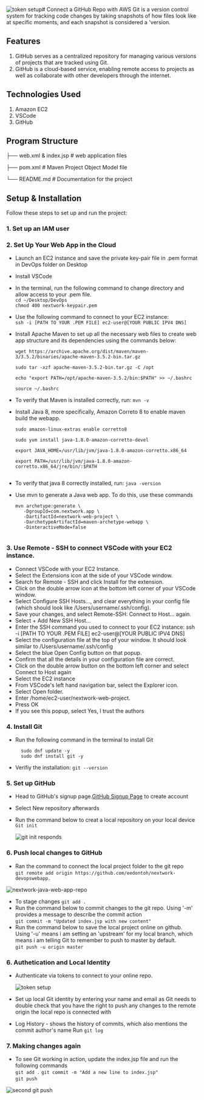 ![token setup](https://github.com/user-attachments/assets/2e5ea31b-bb31-4c61-80b4-935325c926e7)# Connect a GitHub Repo with AWS
Git is a version control system for tracking code changes by taking snapshots of how files look like at specific moments, and each snapshot is considered a 'version.


## Features
1. GitHub serves as a centralized repository for managing various versions of projects that are tracked using Git. 
2. GitHub is a cloud-based service, enabling remote access to projects as well as collaborate with other developers through the internet.


## Technologies Used
1. Amazon EC2
2. VSCode
3. GitHub
  

## Program Structure
├── web.xml & index.jsp # web application files

├── pom.xml # Maven Project Object Model file

└── README.md # Documentation for the project


## Setup & Installation
Follow these steps to set up and run the project:

### 1. Set up an IAM user
### 2. Set Up Your Web App in the Cloud
  * Launch an EC2 instance and save the private key-pair file in .pem format in DevOps folder on Desktop 
  
  * Install VSCode  
  
  * In the terminal, run the following command to change directory and allow access to your .pem file.  
     `cd ~/Desktop/DevOps`  
     `chmod 400 nextwork-keypair.pem`  
    
  * Use the following command to connect to your EC2 instance:   
     `ssh -i [PATH TO YOUR .PEM FILE] ec2-user@[YOUR PUBLIC IPV4 DNS]`  
  
  * Install Apache Maven to set up all the necessary web files to create  web app structure and its dependencies using the commands below:
      ```
     wget https://archive.apache.org/dist/maven/maven-3/3.5.2/binaries/apache-maven-3.5.2-bin.tar.gz

     sudo tar -xzf apache-maven-3.5.2-bin.tar.gz -C /opt

     echo "export PATH=/opt/apache-maven-3.5.2/bin:$PATH" >> ~/.bashrc

     source ~/.bashrc
  
  *  To verify that Maven is installed correctly, run:
     `mvn -v` 
 
  * Install Java 8, more specifically, Amazon Correto 8 to enable maven build the webapp.  
     ```
     sudo amazon-linux-extras enable corretto8

     sudo yum install java-1.8.0-amazon-corretto-devel

     export JAVA_HOME=/usr/lib/jvm/java-1.8.0-amazon-corretto.x86_64

     export PATH=/usr/lib/jvm/java-1.8.0-amazon-corretto.x86_64/jre/bin/:$PATH
  
  *  To verify that java 8 correctly installed, run:
     `java -version`
  *  Use mvn to generate a Java web app. To do this, use these commands
      ```
     mvn archetype:generate \
         -DgroupId=com.nextwork.app \
         -DartifactId=nextwork-web-project \
         -DarchetypeArtifactId=maven-archetype-webapp \
         -DinteractiveMode=false
   
   ### 3. Use Remote - SSH to connect VSCode with your EC2 instance.
   * Connect VSCode with your EC2 Instance.  
   * Select the Extensions icon at the side of your VSCode window.
   * Search for Remote - SSH and click Install for the extension.  
   * Click on the double arrow icon at the bottom left corner of your VSCode window.
   * Select Configure SSH Hosts..., and clear everything in your config file (which should look like /Users/username/.ssh/config).
   * Save your changes, and select Remote-SSH: Connect to Host... again.
   * Select + Add New SSH Host...
   * Enter the SSH command you used to connect to your EC2 instance: ssh -i [PATH TO YOUR .PEM FILE] ec2-user@[YOUR PUBLIC IPV4 DNS]
   * Select the configuration file at the top of your window. It should look similar to /Users/username/.ssh/config
   * Select the blue Open Config button on that popup.
   * Confirm that all the details in your configuration file are correct.
   * Click on the double arrow button on the bottom left corner and select Connect to Host again
   * Select the EC2 instance
   * From VSCode's left hand navigation bar, select the Explorer icon.
   * Select Open folder.
   * Enter /home/ec2-user/nextwork-web-project.
   * Press OK
   * If you see this popup, select Yes, I trust the authors  

  ### 4. Install Git 
   *  Run the following command in the terminal to install Git
      ```
        sudo dnf update -y  
        sudo dnf install git -y  
   *  Verifiy the installation:
        `git --version`  
   
      
  ### 5. Set up GitHub  
   *  Head to GitHub's signup page.[GitHub Signup Page](https://github.com/join) to create account  
   *  Select New repository afterwards  
   *  Run the command below to creat a local repository on your local device  
       `Git init`  

      ![git init responds](https://github.com/user-attachments/assets/4a784bf1-3de4-4ad0-8232-0c1e10315dcd)  

 
### 6. Push local changes to GitHub
* Ran the command to connect the local project folder to the git repo  
    `git remote add origin https://github.com/eedontoh/nextwork-devopswebapp.`
  
![nextwork-java-web-app-repo](https://github.com/user-attachments/assets/97022b1b-b198-40c9-867b-1ef974e1c43c)  

  
* To stage changes
  `git add .`
* Run the command below to commit changes to the git repo. Using '-m' provides a message to describe the commit action  
   `git commit -m "Updated index.jsp with new content"` 
* Run the command below to save the local project online on github. Using '-u' means i am setting an 'upstream' for my local branch, which means i am telling Git to remember to push to 
  master by default.  
     `git push -u origin master`


### 6. Authetication and Local Identity
* Authenticate via tokens to connect to your online repo.  

  ![token setup](https://github.com/user-attachments/assets/82de6908-dbcb-4c52-a2ec-c737c3286df6)  
  

* Set up local Git identity by entering your name and email as Git needs to double check that you have the right to push any changes to the remote origin the local repo is connected with
*  Log History - shows the history of commits, which also mentions the commit author's name
  Run `git log` 
  
### 7. Making changes again
* To see Git working in action, update the index.jsp file  and run the following commands  
  `git add .`
  `git commit -m "Add a new line to index.jsp"`  
  `git push`  

 ![second git push](https://github.com/user-attachments/assets/7ce3b7b7-5aee-467e-9f0f-0a2273fd7627)

 
 


